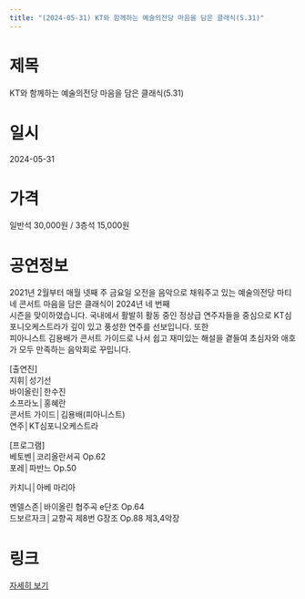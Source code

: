 ```yaml
---
title: "(2024-05-31) KT와 함께하는 예술의전당 마음을 담은 클래식(5.31)"
---
```


# 제목
KT와 함께하는 예술의전당 마음을 담은 클래식(5.31)

# 일시
2024-05-31

# 가격
일반석 30,000원 / 3층석 15,000원

# 공연정보
2021년 2월부터 매월 넷째 주 금요일 오전을 음악으로 채워주고 있는 예술의전당 마티네 콘서트 마음을 담은 클래식이 2024년 네 번째  
시즌을 맞이하였습니다. 국내에서 활발히 활동 중인 정상급 연주자들을 중심으로 KT심포니오케스트라가 깊이 있고 풍성한 연주를 선보입니다. 또한  
피아니스트 김용배가 콘서트 가이드로 나서 쉽고 재미있는 해설을 곁들여 초심자와 애호가 모두 만족하는 음악회로 꾸밉니다.    
    
[출연진]    
지휘│성기선    
바이올린│한수진    
소프라노│홍혜란    
콘서트 가이드│김용배(피아니스트)    
연주│KT심포니오케스트라    
    
[프로그램]    
베토벤│코리올란서곡 Op.62    
포레│파반느 Op.50    
  
카치니│아베 마리아  
  
멘델스존│바이올린 협주곡 e단조 Op.64    
드보르자크│교향곡 제8번 G장조 Op.88 제3,4악장  
  


# 링크
[자세히 보기](https://www.sac.or.kr/site/main/show/show_view?SN=60210 "https://www.sac.or.kr/site/main/show/show_view?SN=60210")
